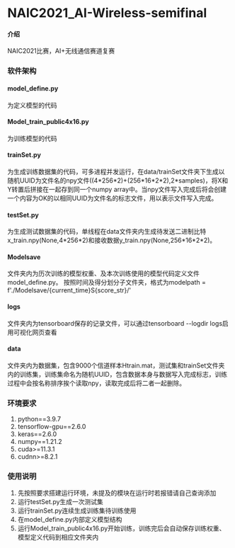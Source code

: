 # NAIC2021_AI-Wireless-semifinal

#### 介绍
NAIC2021比赛，AI+无线通信赛道复赛

### 软件架构
#### model_define.py
为定义模型的代码
#### Model_train_public4x16.py
为训练模型的代码
#### trainSet.py
为生成训练数据集的代码，可多进程并发运行，在data/trainSet文件夹下生成以随机UUID为文件名的npy文件((4\*256\*2)+(256\*16\*2\*2),2\*samples)，将X和Y转置后拼接在一起存到同一个numpy array中。当npy文件写入完成后将会创建一个内容为OK的以相同UUID为文件名的标志文件，用以表示文件写入完成。
#### testSet.py
为生成测试数据集的代码，单线程在data文件夹内生成待发送二进制比特x_train.npy(None,4\*256\*2)和接收数据y_train.npy(None,256\*16\*2\*2)。
#### Modelsave
文件夹内为历次训练的模型权重、及本次训练使用的模型代码定义文件model_define.py。
按照时间及得分划分子文件夹，格式为modelpath = f'./Modelsave/{current_time}S{score_str}/'
#### logs
文件夹内为tensorboard保存的记录文件，可以通过tensorboard --logdir logs启用可视化网页查看
#### data
文件夹内为数据集，包含9000个信道样本Htrain.mat，测试集和trainSet文件夹内的训练集，训练集命名为随机UUID，包含数据本身与数据写入完成标志，训练过程中会按名称排序挨个读取npy，读取完成后将二者一起删除。
### 环境要求
1.  python==3.9.7
2.  tensorflow-gpu==2.6.0
3.  keras==2.6.0
4.  numpy==1.21.2
5.  cuda>=11.3.1
6.  cudnn>=8.2.1

### 使用说明
1.  先按照要求搭建运行环境，未提及的模块在运行时若报错请自己查询添加
2.  运行testSet.py生成一次测试集
3.  运行trainSet.py连续生成训练集待训练使用
4.  在model_define.py内部定义模型结构
5.  运行Model_train_public4x16.py开始训练，训练完后会自动保存训练权重、模型定义代码到相应文件夹内